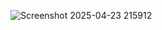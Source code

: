 ![Screenshot 2025-04-23 215912](https://github.com/user-attachments/assets/7cb2c85b-9d0a-422d-a124-b8dac85d8462)
